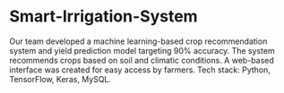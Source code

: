 # Smart-Irrigation-System
Our team  developed a machine learning-based crop recommendation system and yield prediction model targeting 90% accuracy. The system recommends crops based on soil and climatic conditions. A web-based interface was created for easy access by farmers. Tech stack: Python, TensorFlow, Keras, MySQL.

